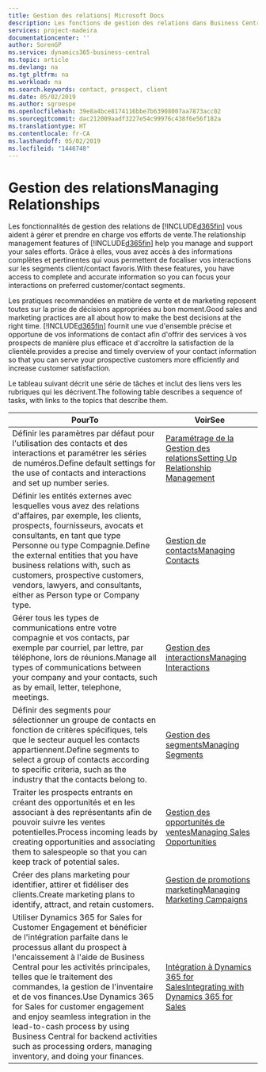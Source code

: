 ```yaml
---
title: Gestion des relations| Microsoft Docs
description: Les fonctions de gestion des relations dans Business Central prennent en charge vos efforts en matière de vente et vous permettent d'accéder à des informations sur les contacts et les prospects afin de pouvoir servir vos clients efficacement.
services: project-madeira
documentationcenter: ''
author: SorenGP
ms.service: dynamics365-business-central
ms.topic: article
ms.devlang: na
ms.tgt_pltfrm: na
ms.workload: na
ms.search.keywords: contact, prospect, client
ms.date: 05/02/2019
ms.author: sgroespe
ms.openlocfilehash: 39e8a4bce8174116bbe7b63908007aa7873acc02
ms.sourcegitcommit: dac212009aadf3227e54c99976c438f6e56f182a
ms.translationtype: HT
ms.contentlocale: fr-CA
ms.lasthandoff: 05/02/2019
ms.locfileid: "1446748"
---
```

# <a name="managing-relationships"></a><span data-ttu-id="065c6-103">Gestion des relations</span><span class="sxs-lookup"><span data-stu-id="065c6-103">Managing Relationships</span></span>
<span data-ttu-id="065c6-104">Les fonctionnalités de gestion des relations de [!INCLUDE[d365fin](includes/d365fin_md.md)] vous aident à gérer et prendre en charge vos efforts de vente.</span><span class="sxs-lookup"><span data-stu-id="065c6-104">The relationship management features of [!INCLUDE[d365fin](includes/d365fin_md.md)] help you manage and support your sales efforts.</span></span> <span data-ttu-id="065c6-105">Grâce à elles, vous avez accès à des informations complètes et pertinentes qui vous permettent de focaliser vos interactions sur les segments client/contact favoris.</span><span class="sxs-lookup"><span data-stu-id="065c6-105">With these features, you have access to complete and accurate information so you can focus your interactions on preferred customer/contact segments.</span></span>

<span data-ttu-id="065c6-106">Les pratiques recommandées en matière de vente et de marketing reposent toutes sur la prise de décisions appropriées au bon moment.</span><span class="sxs-lookup"><span data-stu-id="065c6-106">Good sales and marketing practices are all about how to make the best decisions at the right time.</span></span> [!INCLUDE[d365fin](includes/d365fin_md.md)] <span data-ttu-id="065c6-107">fournit une vue d'ensemble précise et opportune de vos informations de contact afin d'offrir des services à vos prospects de manière plus efficace et d'accroître la satisfaction de la clientèle.</span><span class="sxs-lookup"><span data-stu-id="065c6-107">provides a precise and timely overview of your contact information so that you can serve your prospective customers more efficiently and increase customer satisfaction.</span></span>

<span data-ttu-id="065c6-108">Le tableau suivant décrit une série de tâches et inclut des liens vers les rubriques qui les décrivent.</span><span class="sxs-lookup"><span data-stu-id="065c6-108">The following table describes a sequence of tasks, with links to the topics that describe them.</span></span>  

| <span data-ttu-id="065c6-109">Pour</span><span class="sxs-lookup"><span data-stu-id="065c6-109">To</span></span> | <span data-ttu-id="065c6-110">Voir</span><span class="sxs-lookup"><span data-stu-id="065c6-110">See</span></span> |
| --- | --- |
|<span data-ttu-id="065c6-111">Définir les paramètres par défaut pour l'utilisation des contacts et des interactions et paramétrer les séries de numéros.</span><span class="sxs-lookup"><span data-stu-id="065c6-111">Define default settings for the use of contacts and interactions and set up number series.</span></span>|[<span data-ttu-id="065c6-112">Paramétrage de la Gestion des relations</span><span class="sxs-lookup"><span data-stu-id="065c6-112">Setting Up Relationship Management</span></span>](marketing-setup-marketing.md)|
|<span data-ttu-id="065c6-113">Définir les entités externes avec lesquelles vous avez des relations d'affaires, par exemple, les clients, prospects, fournisseurs, avocats et consultants, en tant que type Personne ou type Compagnie.</span><span class="sxs-lookup"><span data-stu-id="065c6-113">Define the external entities that you have business relations with, such as customers, prospective customers, vendors, lawyers, and consultants, either as Person type or Company type.</span></span>|[<span data-ttu-id="065c6-114">Gestion de contacts</span><span class="sxs-lookup"><span data-stu-id="065c6-114">Managing Contacts</span></span>](marketing-contacts.md)|
|<span data-ttu-id="065c6-115">Gérer tous les types de communications entre votre compagnie et vos contacts, par exemple par courriel, par lettre, par téléphone, lors de réunions.</span><span class="sxs-lookup"><span data-stu-id="065c6-115">Manage all types of communications between your company and your contacts, such as by email, letter, telephone, meetings.</span></span>|[<span data-ttu-id="065c6-116">Gestion des interactions</span><span class="sxs-lookup"><span data-stu-id="065c6-116">Managing Interactions</span></span>](marketing-interactions.md)|
|<span data-ttu-id="065c6-117">Définir des segments pour sélectionner un groupe de contacts en fonction de critères spécifiques, tels que le secteur auquel les contacts appartiennent.</span><span class="sxs-lookup"><span data-stu-id="065c6-117">Define segments to select a group of contacts according to specific criteria, such as the industry that the contacts belong to.</span></span>|[<span data-ttu-id="065c6-118">Gestion des segments</span><span class="sxs-lookup"><span data-stu-id="065c6-118">Managing Segments</span></span>](marketing-segments.md)|
|<span data-ttu-id="065c6-119">Traiter les prospects entrants en créant des opportunités et en les associant à des représentants afin de pouvoir suivre les ventes potentielles.</span><span class="sxs-lookup"><span data-stu-id="065c6-119">Process incoming leads by creating opportunities and associating them to salespeople so that you can keep track of potential sales.</span></span>|[<span data-ttu-id="065c6-120">Gestion des opportunités de ventes</span><span class="sxs-lookup"><span data-stu-id="065c6-120">Managing Sales Opportunities</span></span>](marketing-manage-sales-opportunities.md)|
|<span data-ttu-id="065c6-121">Créer des plans marketing pour identifier, attirer et fidéliser des clients.</span><span class="sxs-lookup"><span data-stu-id="065c6-121">Create marketing plans to identify, attract, and retain customers.</span></span>|[<span data-ttu-id="065c6-122">Gestion de promotions marketing</span><span class="sxs-lookup"><span data-stu-id="065c6-122">Managing Marketing Campaigns</span></span>](marketing-campaigns.md)|
|<span data-ttu-id="065c6-123">Utiliser Dynamics 365 for Sales for Customer Engagement et bénéficier de l'intégration parfaite dans le processus allant du prospect à l'encaissement à l'aide de Business Central pour les activités principales, telles que le traitement des commandes, la gestion de l'inventaire et de vos finances.</span><span class="sxs-lookup"><span data-stu-id="065c6-123">Use Dynamics 365 for Sales for customer engagement and enjoy seamless integration in the lead-to-cash process by using Business Central for backend activities such as processing orders, managing inventory, and doing your finances.</span></span>|[<span data-ttu-id="065c6-124">Intégration à Dynamics 365 for Sales</span><span class="sxs-lookup"><span data-stu-id="065c6-124">Integrating with Dynamics 365 for Sales</span></span>](marketing-integrate-dynamicscrm.md)|
